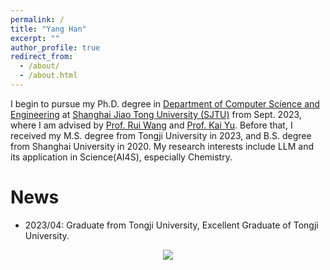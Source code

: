 ```yaml
---
permalink: /
title: "Yang Han"
excerpt: ""
author_profile: true
redirect_from: 
  - /about/
  - /about.html
---
```


I begin to pursue my Ph.D. degree in [Department of Computer Science and Engineering](https://www.cs.sjtu.edu.cn/) at [Shanghai Jiao Tong University (SJTU)](https://en.sjtu.edu.cn/) from Sept. 2023, where I am advised by [Prof. Rui Wang](https://wangruinlp.github.io/) and [Prof. Kai Yu](https://scholar.google.hk/citations?hl=zh-CN&user=APssqUMAAAAJ&view_op=list_works&sortby=pubdate). Before that, I received my M.S. degree from Tongji University in 2023, and B.S. degree from Shanghai University in 2020.
My research interests include LLM and its application in Science(AI4S), especially Chemistry.

News
======
* 2023/04: Graduate from Tongji University, Excellent Graduate of Tongji University.


<p align="center">
  <a href='https://clustrmaps.com/site/1bx0c'  title='Visit tracker'><img src='//clustrmaps.com/map_v2.png?cl=ffffff&w=360&t=tt&d=CvMTMHAaE26zdid-IC6cW4pYtPFbxAIUvD1MDAZOGLc'/></a>
</p>
